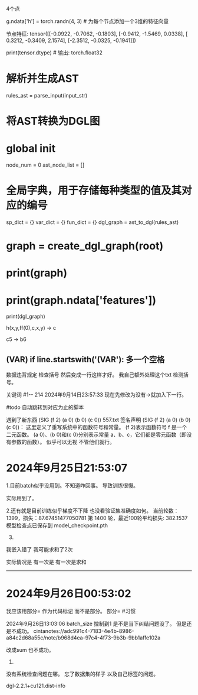 4个点

g.ndata['h'] = torch.randn(4, 3)  # 为每个节点添加一个3维的特征向量

节点特征: tensor([[-0.0922, -0.7062, -0.1803],
        [-0.9412, -1.5469,  0.0338],
        [ 0.3212, -0.3409,  2.1574],
        [-2.3512, -0.0325, -0.1941]])

print(tensor.dtype)  # 输出: torch.float32



# 解析并生成AST

rules_ast = parse_input(input_str)

# 将AST转换为DGL图
# global init
node_num = 0
ast_node_list = []
# 全局字典，用于存储每种类型的值及其对应的编号
sp_dict = {}
var_dict = {}
fun_dict = {}
dgl_graph = ast_to_dgl(rules_ast)

# graph = create_dgl_graph(root)
# print(graph)
# print(graph.ndata['features'])


print(dgl_graph)


h(x,y,ff(0),c,x,y) -> c

c5 -> b6

(VAR)
if line.startswith('(VAR'):
多一个空格
---
数据违背规定 检查括号 然后变成一行这样才好。
我自己额外处理这个txt 检测括号。

关键词
#1--
214 
2024年9月14日23:57:33 现在先修改为没有->就加入下一行。

#todo 
自动跳转到对应为止的脚本 

遇到了新东西 
(SIG (f 2) (a 0) (b 0) (c 0))
557.txt
签名声明
(SIG (f 2) (a 0) (b 0) (c 0))：
这里定义了重写系统中的函数符号和常量。
(f 2)表示函数符号 f 是一个二元函数。
(a 0)、(b 0)和(c 0)分别表示常量 a、b、c，它们都是零元函数（即没有参数的函数）。
似乎可以无视 不管他们就行。


# 2024年9月25日21:53:07
1.目前batch似乎没用到。不知道咋回事。
导致训练很慢。

实际用到了。

2.还有就是目前训练似乎梯度不下降 
也没看验证集准确度如何。
当前轮数：1399，损失：87.67451477050781
第 1400 轮，最近100轮平均损失: 382.1537
模型检查点已保存到 model_checkpoint.pth

3.
我嵌入错了 
我可能求和了2次

实际情况是 有一次是
有一次是求和

****
# 2024年9月26日00:53:02
我应该用部分= 作为代码标记 而不是部分。
部分=
#习惯

2024年9月26日13:03:06
batch_size 控制到1 是不是当下纠结问题没了。
但是还是不成功。
cintanotes://adc991c4-7183-4e4b-8986-a84c2d68a55c/note/b968d4ea-97c4-4f73-9b3b-9bb1affe102a

改成sum 也不成功。

1.
没有系统检查问题在哪。
忘了数据集的样子 以及自己标签的问题。


dgl-2.2.1+cu121.dist-info